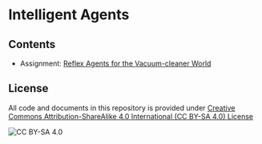 <!-- #region -->
# Intelligent Agents

## Contents

* Assignment: [Reflex Agents for the Vacuum-cleaner World](https://nbviewer.jupyter.org/github/mhahsler/CS7320-AI/blob/master/Agents/simple_randomized_agent.ipynb)


## License
All code and documents in this repository is provided under [Creative Commons Attribution-ShareAlike 4.0 International (CC BY-SA 4.0) License](https://creativecommons.org/licenses/by-sa/4.0/)

![CC BY-SA 4.0](https://licensebuttons.net/l/by-sa/3.0/88x31.png)
<!-- #endregion -->

```python

```
